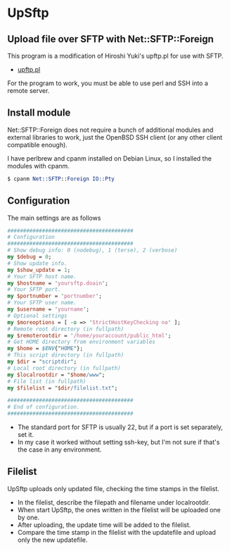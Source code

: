 # UpSftp

## Upload file over SFTP with Net::SFTP::Foreign

This program is a modification of Hiroshi Yuki's upftp.pl for use with SFTP.

- [upftp.pl](https://gist.github.com/hyuki0000/f58ccabccba37b93dbb5823d4f019341) 

For the program to work, you must be able to use perl and SSH into a remote server.

## Install module

Net::SFTP::Foreign does not require a bunch of additional modules and external libraries
to work, just the OpenBSD SSH client (or any other client compatible enough).

I have perlbrew and cpanm installed on Debian Linux, 
so I installed the modules with cpanm.

```perl
$ cpanm Net::SFTP::Foreign IO::Pty
```

## Configuration

The main settings are as follows

```perl
########################################
# Configuration
########################################
# Show debug info: 0 (nodebug), 1 (terse), 2 (verbose)
my $debug = 0;
# Show update info.
my $show_update = 1;
# Your SFTP host name.
my $hostname = 'yoursftp.doain';
# Your SFTP port.
my $portnumber = 'portnumber';
# Your SFTP user name.
my $username = 'yourname';
# Optional settings
my $moreoptions = [ -o => 'StrictHostKeyChecking no' ];
# Remote root directory (in fullpath)
my $remoterootdir = '/home/youraccount/public_html';
# Get HOME directory from environment variables
my $home = $ENV{"HOME"};
# This script directory (in fullpath)
my $dir = "scriptdir";
# Local root directory (in fullpath)
my $localrootdir = "$home/www";
# File list (in fullpath)
my $filelist = "$dir/filelist.txt";

########################################
# End of configuration.
########################################
```

- The standard port for SFTP is usually 22, but if a port is set separately, set it.
- In my case it worked without setting ssh-key, but I'm not sure if that's the case in any environment.

## Filelist

UpSftp uploads only updated file, checking the time stamps in the filelist.

- In the filelist, describe the filepath and filename under localrootdir.
- When start UpSftp, the ones written in the filelist will be uploaded one by one.
- After uploading, the update time will be added to the filelist.
- Compare the time stamp in the filelist with the updatefile and upload only the new updatefile.

